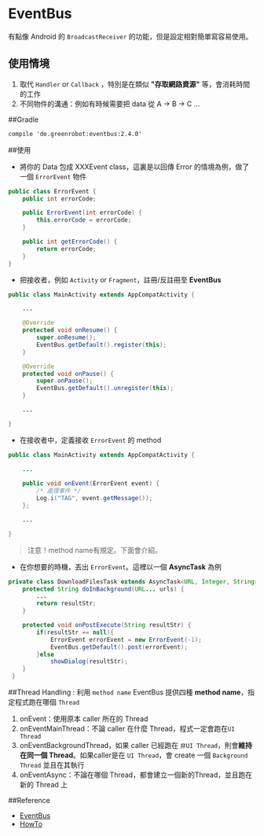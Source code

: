 # EventBus
有點像 Android 的 `BroadcastReceiver` 的功能，但是設定相對簡單寫容易使用。

## 使用情境
1. 取代 `Handler` or `Callback` ，特別是在類似 **"存取網路資源"** 等，會消耗時間的工作
2. 不同物件的溝通：例如有時候需要把 data 從 A -> B -> C ...

##Gradle
``` xml
compile 'de.greenrobot:eventbus:2.4.0'
```

##使用
- 將你的 Data 包成 XXXEvent class，這裏是以回傳 Error 的情境為例，做了一個 `ErrorEvent` 物件

```java
public class ErrorEvent {
    public int errorCode;

    public ErrorEvent(int errorCode) {
        this.errorCode = errorCode;
    }

    public int getErrorCode() {
        return errorCode;
    }
}

```
- 把接收者，例如 `Activity` or `Fragment`，註冊/反註冊至 **EventBus**

``` java
public class MainActivity extends AppCompatActivity {

    ...

    @Override
    protected void onResume() {
        super.onResume();
        EventBus.getDefault().register(this);
    }

    @Override
    protected void onPause() {
        super.onPause();
        EventBus.getDefault().unregister(this);
    }

    ...

}
```

- 在接收者中，定義接收 `ErrorEvent` 的 method

``` java
public class MainActivity extends AppCompatActivity {

    ...
    
    public void onEvent(ErrorEvent event) {
        /* 處理事件 */
        Log.i("TAG", event.getMessage());
    };

    ...

}
```
> 注意！method name有規定。下面會介紹。

- 在你想要的時機，丟出 `ErrorEvent`。這裡以一個 **AsyncTask** 為例

``` java
private class DownloadFilesTask extends AsyncTask<URL, Integer, String> {
    protected String doInBackground(URL... urls) {
        ...
        return resultStr;
    }

    protected void onPostExecute(String resultStr) {
        if(resultStr == null){
            ErrorEvent errorEvent = new ErrorEvent(-1);
            EventBus.getDefault().post(errorEvent);
        }else
            showDialog(resultStr);
    }
 }
```

##Thread Handling : 利用 `method name`
EventBus 提供四種 **method name**，指定程式跑在哪個 `Thread`
1. onEvent：使用原本 caller 所在的 Thread
2. onEventMainThread：不論 caller 在什麼 Thread，程式一定會跑在`UI Thread`
3. onEventBackgroundThread，如果 caller 已經跑在 `非UI Thread`，則會**維持在同一個 Thread**。如果caller是在 `UI Thread`，會 create 一個 `Background Thread` 並且在其執行
4. onEventAsync：不論在哪個 Thread，都會建立一個新的Thread，並且跑在新的 Thread 上

##Reference
- [EventBus](https://github.com/greenrobot/EventBus)
- [HowTo](https://github.com/greenrobot/EventBus/blob/master/HOWTO.md)

